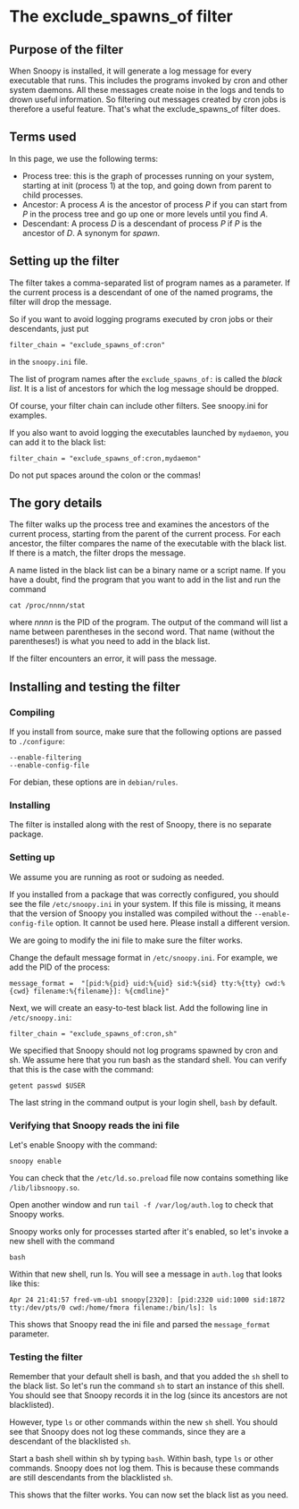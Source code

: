 # The exclude_spawns_of filter

## Purpose of the filter

When Snoopy is installed, it will generate a log message for every executable
that runs. This includes the programs invoked by cron and other system
daemons. All these messages create noise in the logs and tends to drown useful
information. So filtering out messages created by cron jobs is therefore a
useful feature. That's what the exclude_spawns_of filter does.

## Terms used

In this page, we use the following terms:

- Process tree: this is the graph of processes running on your system, starting at init (process 1) at the top, and going down from parent to child processes.
- Ancestor: A process _A_ is the ancestor of process _P_ if you can start from _P_ in the process tree and go up one or more levels until you find _A_.
- Descendant: A process _D_ is a descendant of process _P_ if _P_ is the ancestor of _D_. A synonym for _spawn_.


## Setting up the filter

The filter takes a comma-separated list of program names as a parameter. If the current process is a descendant of one of the named programs, the filter will drop the message.

So if you want to avoid logging programs executed by cron jobs or their descendants, just put

    filter_chain = "exclude_spawns_of:cron"

in the `snoopy.ini` file.

The list of program names after the `exclude_spawns_of:` is called the _black list_. It is a list of ancestors for which the log message should be dropped.

Of course, your filter chain can include other filters. See snoopy.ini for examples.

If you also want to avoid logging the executables launched by `mydaemon`, you can add it to the black list:

    filter_chain = "exclude_spawns_of:cron,mydaemon"

Do not put spaces around the colon or the commas!

## The gory details

The filter walks up the process tree and examines the ancestors of the current process, starting from the parent of the current process. For each ancestor, the filter compares the name of the executable with the black list. If there is a match, the filter drops the message.

A name listed in the black list can be a binary name or a script name. If you have a doubt, find the program that you want to add in the list and run the command

    cat /proc/nnnn/stat

where _nnnn_ is the PID of the program. The output of the command will list a name between parentheses in the second word. That name (without the parentheses!) is what you need to add in the black list.

If the filter encounters an error, it will pass the message.

## Installing and testing the filter

### Compiling

If you install from source, make sure that the following options are passed to `./configure`:

    --enable-filtering
    --enable-config-file

For debian, these options are in `debian/rules`.

### Installing

The filter is installed along with the rest of Snoopy, there is no separate package.

### Setting up

We assume you are running as root or sudoing as needed.

If you installed from a package that was correctly configured, you should see the file `/etc/snoopy.ini` in your system. If this file is missing, it means that the version of Snoopy you installed was compiled without the `--enable-config-file` option. It cannot be used here. Please install a different version.

 We are going to modify the ini file to make sure the filter works.

Change the default message format in `/etc/snoopy.ini`. For example, we add the PID of the process:

    message_format =  "[pid:%{pid} uid:%{uid} sid:%{sid} tty:%{tty} cwd:%{cwd} filename:%{filename}]: %{cmdline}"

Next, we will create an easy-to-test black list. Add the following line in  `/etc/snoopy.ini`:

    filter_chain = "exclude_spawns_of:cron,sh"

We specified that Snoopy should not log programs spawned by cron and sh. We assume here that you run bash as the standard shell. You can verify that this is the case with the command:

    getent passwd $USER

The last string in the command output is your login shell, `bash` by default.

### Verifying that Snoopy reads the ini file

Let's enable Snoopy with the command:

    snoopy enable

You can check that the `/etc/ld.so.preload` file now contains something like `/lib/libsnoopy.so`.

Open another window and run `tail -f /var/log/auth.log` to check that Snoopy works.

Snoopy works only for processes started after it's enabled, so let's invoke a new shell with the command

    bash

Within that new shell, run ls. You will see a message in `auth.log` that looks like this:
```
Apr 24 21:41:57 fred-vm-ub1 snoopy[2320]: [pid:2320 uid:1000 sid:1872 tty:/dev/pts/0 cwd:/home/fmora filename:/bin/ls]: ls
```

This shows that Snoopy read the ini file and parsed the `message_format` parameter.

### Testing the filter

Remember that your default shell is bash, and that you added the `sh` shell to the black list. So let's run the command `sh` to start an instance of this shell. You should see that Snoopy records it in the log (since its ancestors are not blacklisted).

However, type `ls` or other commands within the new `sh` shell. You should see that Snoopy does not log these commands, since they are a descendant of the blacklisted `sh`.

Start a bash shell within sh by typing `bash`. Within bash, type `ls` or other commands. Snoopy does not log them. This is because these commands are still descendants from the blacklisted `sh`.

This shows that the filter works. You can now set the black list as you need.


